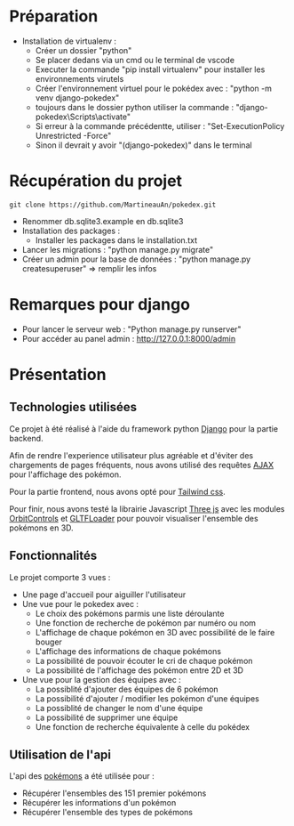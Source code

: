 
# Préparation
- Installation de virtualenv :
	-  Créer un dossier "python"
	- Se placer dedans via un cmd ou le terminal de vscode
	- Executer la commande "pip  install  virtualenv" pour installer les environnements virutels
	- Créer l'environnement virtuel pour le pokédex avec : "python -m venv django-pokedex"
	- toujours dans le dossier python utiliser la commande : "django-pokedex\Scripts\activate"
	- Si erreur à la commande précédentte, utiliser : "Set-ExecutionPolicy Unrestricted -Force"
	- Sinon il devrait y avoir "(django-pokedex)" dans le terminal

# Récupération du projet
	git clone https://github.com/MartineauAn/pokedex.git
- Renommer db.sqlite3.example en db.sqlite3
- Installation des packages :
	- Installer les packages dans le installation.txt
- Lancer les migrations : "python manage.py migrate"
- Créer un admin pour la base de données : "python manage.py createsuperuser" => remplir les infos

# Remarques pour django
- Pour lancer le serveur web : "Python manage.py runserver"
- Pour accéder au panel admin : http://127.0.0.1:8000/admin

# Présentation

## Technologies utilisées 

Ce projet à été réalisé à l'aide du framework python [Django](https://www.djangoproject.com/) pour la partie backend.

Afin de rendre l'experience utilisateur plus agréable et d'éviter des chargements de pages fréquents, nous avons utilisé des requêtes [AJAX](https://developer.mozilla.org/fr/docs/Web/Guide/AJAX) pour l'affichage des pokémon.

Pour la partie frontend, nous avons opté pour [Tailwind css](https://tailwindcss.com/).

Pour finir, nous avons testé la librairie Javascript [Three js](https://threejs.org/) avec les modules [OrbitControls](https://threejs.org/docs/#examples/en/controls/OrbitControls) et [GLTFLoader](https://threejs.org/docs/?q=gltf#examples/en/loaders/GLTFLoader) pour pouvoir visualiser l'ensemble des pokémons en 3D.

## Fonctionnalités

Le projet comporte 3 vues :

- Une page d'accueil pour aiguiller l'utilisateur
- Une vue pour le pokedex avec :
	- Le choix des pokémons parmis une liste déroulante
	- Une fonction de recherche de pokémon par numéro ou nom
	- L'affichage de chaque pokémon en 3D avec possibilité de le faire bouger 
	- L'affichage des informations de chaque pokémons
	- La possibilité de pouvoir écouter le cri de chaque pokémon
	- La possibilité de l'affichage des pokémon entre 2D et 3D
- Une vue pour la gestion des équipes avec :
	- La possiblité d'ajouter des équipes de 6 pokémon 
	- La possibilité d'ajouter / modifier les pokémon d'une équipes
	- La possiblité de changer le nom d'une équipe
	- La possibilité de supprimer une équipe
	- Une fonction de recherche équivalente à celle du pokédex

## Utilisation de l'api

L'api des [pokémons](https://pokeapi.co/) a été utilisée pour :
- Récupérer l'ensembles des 151 premier pokémons
- Récupérer les informations d'un pokémon
- Récupérer l'ensemble des types de pokémons 
